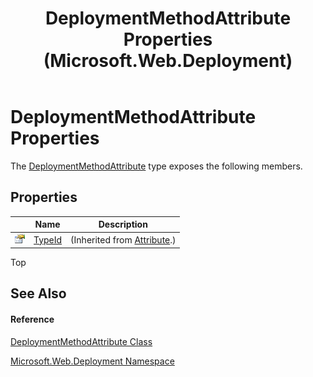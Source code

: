 ﻿---
title: DeploymentMethodAttribute Properties (Microsoft.Web.Deployment)
TOCTitle: DeploymentMethodAttribute Properties
ms:assetid: Properties.T:Microsoft.Web.Deployment.DeploymentMethodAttribute
ms:mtpsurl: https://msdn.microsoft.com/en-us/library/microsoft.web.deployment.deploymentmethodattribute_properties(v=VS.90)
ms:contentKeyID: 22753910
ms.date: 05/02/2012
mtps_version: v=VS.90
---

# DeploymentMethodAttribute Properties

The [DeploymentMethodAttribute](deploymentmethodattribute-class-microsoft-web-deployment.md) type exposes the following members.

## Properties

<table>
<thead>
<tr class="header">
<th> </th>
<th>Name</th>
<th>Description</th>
</tr>
</thead>
<tbody>
<tr class="odd">
<td><img src="images/Dd565996.pubproperty(en-us,VS.90).gif" title="Public property" alt="Public property" /></td>
<td><a href="https://msdn.microsoft.com/en-us/library/sa1bf03e(v=vs.90)">TypeId</a></td>
<td>(Inherited from <a href="https://msdn.microsoft.com/en-us/library/e8kc3626(v=vs.90)">Attribute</a>.)</td>
</tr>
</tbody>
</table>


Top

## See Also

#### Reference

[DeploymentMethodAttribute Class](deploymentmethodattribute-class-microsoft-web-deployment.md)

[Microsoft.Web.Deployment Namespace](microsoft-web-deployment-namespace.md)

